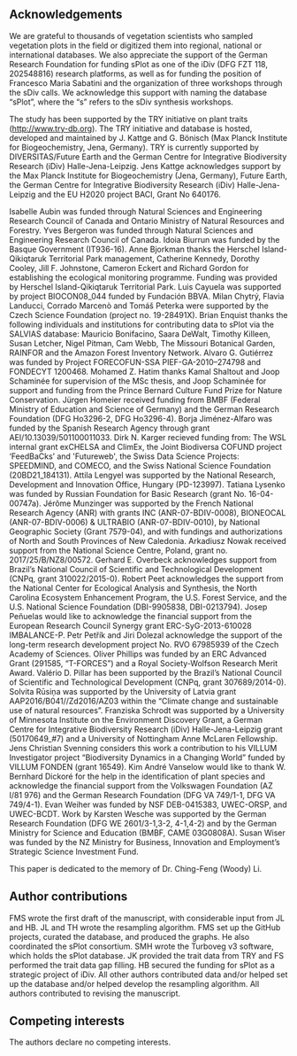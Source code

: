## Acknowledgements
We are grateful to thousands of vegetation scientists who sampled vegetation plots in the field or digitized them into regional, national or international databases. 
We also appreciate the support of the German Research Foundation for funding sPlot as one of the iDiv (DFG FZT 118, 202548816) research platforms, as well as for funding the position of Francesco Maria Sabatini and the organization of three workshops through the sDiv calls. 
We acknowledge this support with naming the database “sPlot”, where the “s” refers to the sDiv synthesis workshops. 

The study has been supported by the TRY initiative on plant traits (http://www.try-db.org). The TRY initiative and database is hosted, developed and maintained by J. Kattge and G. Bönisch (Max Planck Institute for Biogeochemistry, Jena, Germany). TRY is currently supported by DIVERSITAS/Future Earth and the German Centre for Integrative Biodiversity Research (iDiv) Halle-Jena-Leipzig. 
Jens Kattge acknowledges support by the Max Planck Institute for Biogeochemistry (Jena, Germany), Future Earth, the German Centre for Integrative Biodiversity Research (iDiv) Halle-Jena-Leipzig and the EU H2020 project BACI, Grant No 640176.


Isabelle Aubin was funded through Natural Sciences and Engineering Research Council of Canada and Ontario Ministry of Natural Resources and Forestry.
Yves Bergeron was funded through Natural Sciences and Engineering Research Council of Canada.
Idoia Biurrun was funded by the Basque Government (IT936-16).
Anne Bjorkman thanks the Herschel Island-Qikiqtaruk Territorial Park management, Catherine Kennedy, Dorothy Cooley, Jill F. Johnstone, Cameron Eckert and Richard Gordon for establishing the ecological monitoring programme. Funding was provided by Herschel Island-Qikiqtaruk Territorial Park.
Luis Cayuela was supported by project BIOCON08_044 funded by Fundación BBVA.
Milan Chytrý, Flavia Landucci, Corrado Marcenò and Tomáš Peterka were supported by the Czech Science Foundation (project no. 19-28491X).
Brian Enquist thanks the following individuals and institutions for contributing data to sPlot via the SALVIAS database: Mauricio Bonifacino, Saara DeWalt, Timothy Killeen, Susan Letcher, Nigel Pitman, Cam Webb, The Missouri Botanical Garden, RAINFOR and the Amazon Forest Inventory Network.
Alvaro G. Gutiérrez was funded by Project FORECOFUN-SSA PIEF-GA-2010–274798 and FONDECYT 1200468.
Mohamed Z. Hatim thanks Kamal Shaltout and Joop Schaminée for supervision of the MSc thesis, and Joop Schaminée for support and funding from the Prince Bernard Culture Fund Prize for Nature Conservation.
Jürgen Homeier received funding from BMBF (Federal Ministry of Education and Science of Germany) and the German Research Foundation (DFG Ho3296-2, DFG Ho3296-4).
Borja Jiménez-Alfaro was funded by the Spanish Research Agency through grant AEI/10.13039/501100011033.
Dirk N. Karger recieved funding from: The WSL internal grant exCHELSA and ClimEx, the Joint Biodiversa COFUND project ‘FeedBaCks’ and 'Futureweb', the Swiss Data Science Projects: SPEEDMIND, and COMECO, and the Swiss National Science Foundation (20BD21_184131).
Attila Lengyel was supported by the National Research, Development and Innovation Office, Hungary (PD-123997).
Tatiana Lysenko was funded by Russian Foundation for Basic Research (grant No. 16-04-00747a).
Jérôme Munzinger was supported by the French National Research Agency (ANR) with grants INC (ANR-07-BDIV-0008), BIONEOCAL (ANR-07-BDIV-0006) & ULTRABIO (ANR-07-BDIV-0010), by National Geographic Society (Grant 7579-04), and with fundings and authorizations of North and South Provinces of New Caledonia.
Arkadiusz Nowak received support from the National Science Centre, Poland, grant no. 2017/25/B/NZ8/00572. 
Gerhard E. Overbeck acknowledges support from Brazil’s National Council of Scientific and Technological Development (CNPq, grant 310022/2015-0).
Robert Peet acknowledges the support from the National Center for Ecological Analysis and Synthesis, the North Carolina Ecosystem Enhancement Program, the U.S. Forest Service, and the U.S. National Science Foundation (DBI-9905838, DBI-0213794). 
Josep Peñuelas would like to acknowledge the financial support from the European Research Council Synergy grant ERC-SyG-2013-610028 IMBALANCE-P.
Petr Petřík and Jiri Dolezal acknowledge the support of the long-term research development project No. RVO 67985939 of the Czech Academy of Sciences.
Oliver Phillips was funded by an ERC Advanced Grant (291585, “T-FORCES”) and a Royal Society-Wolfson Research Merit Award.
Valério D. Pillar has been supported by the Brazil’s National Council of Scientific and Technological Development (CNPq, grant 307689/2014-0).
Solvita Rūsiņa was supported by the University of Latvia grant AAP2016/B041//Zd2016/AZ03 within the “Climate change and sustainable use of natural resources”.
Franziska Schrodt was supported by a University of Minnesota Institute on the Environment Discovery Grant, a German Centre for Integrative Biodiversity Research (iDiv) Halle-Jena-Leipzig grant (50170649_#7) and a University of Nottingham Anne McLaren Fellowship.
Jens Christian Svenning considers this work a contribution to his VILLUM Investigator project “Biodiversity Dynamics in a Changing World” funded by VILLUM FONDEN (grant 16549).
Kim André Vanselow would like to thank W. Bernhard Dickoré for the help in the identification of plant species and acknowledge the financial support from the Volkswagen Foundation (AZ I/81 976) and the German Research Foundation (DFG VA 749/1-1, DFG VA 749/4-1).
Evan Weiher was funded by NSF DEB-0415383, UWEC-ORSP, and UWEC-BCDT.
Work by Karsten Wesche was supported by the German Research Foundation (DFG WE 2601/3-1,3-2, 4-1,4-2) and by the German Ministry for Science and Education (BMBF, CAME 03G0808A).
Susan Wiser was funded by the NZ Ministry for Business, Innovation and Employment’s Strategic Science Investment Fund.

This paper is dedicated to the memory of Dr. Ching-Feng (Woody) Li.

## Author contributions
FMS wrote the first draft of the manuscript, with considerable input from JL and HB. JL and TH wrote the resampling algorithm. FMS set up the GitHub projects, curated the database, and produced the graphs. He also coordinated the sPlot consortium. SMH wrote the Turboveg v3 software, which holds the sPlot database. JK provided the trait data from TRY and FS performed the trait data gap filling. HB secured the funding for sPlot as a strategic project of iDiv. All other authors contributed data and/or helped set up the database and/or helped develop the resampling algorithm. All authors contributed to revising the manuscript.
 
## Competing interests
The authors declare no competing interests.
